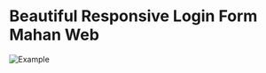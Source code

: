 # Beautiful Responsive Login Form Mahan Web
![Example](https://github.com/mahan-salami/Beautiful-Responsive-Login-Form-.github.io/blob/main/Mahan%20Web%20Login.png)
